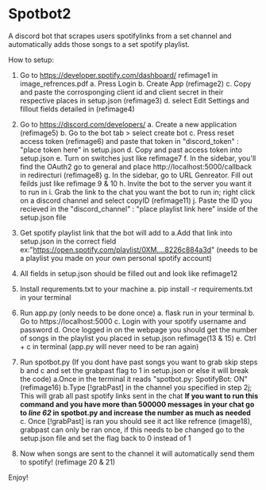 # Spotbot2
A discord bot that scrapes users spotifylinks from a set channel and automatically adds those songs to a set spotify playlist.

How to setup:
1. Go to https://developer.spotify.com/dashboard/ refimage1 in image_refrences.pdf 
    a. Press Login
    b. Create App (refimage2)
    c. Copy and paste the corrosponging client id and client secret in their respective places in setup.json (refimage3)
    d. select Edit Settings and fillout fields detailed in (refimage4)
    
 2. Go to https://discord.com/developers/
    a. Create a new application (refimage5)
    b. Go to the bot tab > select create bot 
    c. Press reset access token (refimage6) and paste that token in "discord_token" : "place token here" in setup.json
    d. Copy and past access token into setup.json
    e. Turn on switches just like refimage7
    f. In the sidebar, you'll find the OAuth2 go to general and place http://localhost:5000/callback in redirecturi (refimage8)
    g. In the sidebar, go to URL Genreator. Fill out feilds just like refimage 9 & 10
    h. Invite the bot to the server you want it to run in
    i. Grab the link to the chat you want the bot to run in; right click on a discord channel and select copyID (refimage11)
    j. Paste the ID you recieved in the "discord_channel" : "place playlist link here" inside of the setup.json file

3. Get spotify playlist link that the bot will add to
    a.Add that link into setup.json in the correct field ex:"https://open.spotify.com/playlist/0XM....8226c884a3d" (needs to be a playlist you made on your own personal spotify account)
    
    
4. All fields in setup.json should be filled out and look like refimage12

5. Install requrements.txt to your machine 
  a. pip install -r requirements.txt in your terminal

6. Run app.py (only needs to be done once)
    a. flask run in your terminal
    b. Go to https://localhost:5000
    c. Login with your spotify username and password
    d. Once logged in on the webpage you should get the number of songs in the playlist you placed in setup.json refimage(13 & 15)
    e. Ctrl + c in terminal (app.py will never need to be ran again)
    
 7. Run spotbot.py
    (If you dont have past songs you want to grab skip steps b and c and set the grabpast flag to 1 in setup.json or else it will break the code)
    a.Once in the terminal it reads "spotbot.py: SpotifyBot: ON" (refimage16)
    b.Type [!grabPast] in the channel you specified in step 2j; This will grab all past spotify links sent in the chat **If you want to run this command and you have more than 500000 messages in your chat go to *line 62* in spotbot.py and increase the number as much as needed** 
    c. Once [!grabPast] is ran you should see it act like refrence (image18), grabpast can only be ran once, if this needs to be changed go to the setup.json file and set the flag back to 0 instead of 1

8. Now when songs are sent to the channel it will automatically send them to spotify! (refimage 20 & 21)

Enjoy!
